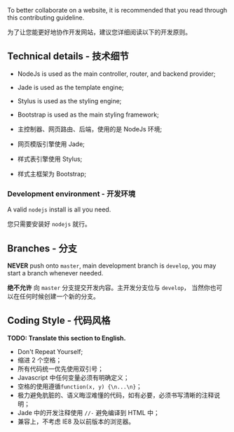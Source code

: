To better collaborate on a website, it is recommended that you read through
this contributing guideline.

为了让您能更好地协作开发网站，建议您详细阅读以下的开发原则。

## Technical details - 技术细节

- NodeJs is used as the main controller, router, and backend provider;
- Jade is used as the template engine;
- Stylus is used as the styling engine;
- Bootstrap is used as the main styling framework;

- 主控制器、网页路由、后端，使用的是 NodeJs 环境;
- 网页模版引擎使用 Jade;
- 样式表引擎使用 Stylus;
- 样式主框架为 Bootstrap;

### Development environment - 开发环境

A valid `nodejs` install is all you need.

您只需要安装好 `nodejs` 就行。

## Branches - 分支

**NEVER** push onto `master`, main development branch is `develop`, you
may start a branch whenever needed.

**绝不允许** 向 `master` 分支提交开发内容。主开发分支位与 `develop`，
当然你也可以在任何时候创建一个新的分支。

## Coding Style - 代码风格

**TODO: Translate this section to English.**

- Don't Repeat Yourself;
- 缩进 2 个空格；
- 所有代码统一优先使用双引号；
- Javascript 中任何变量必须有明确定义；
- 空格的使用遵循`function(x, y) {\n...\n}`；
- 极力避免肮脏的、语义晦涩难懂的代码，如有必要，必须书写清晰的注释说明；
- Jade 中的开发注释使用 `//-` 避免编译到 HTML 中；
- 兼容上，不考虑 IE8 及以前版本的浏览器。
